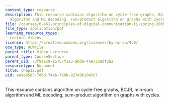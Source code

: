 ```yaml
---
content_type: resource
description: This resource contains algorithm on cycle-free graphs, BCJR, min-sum
  algorithm and ML decoding, sum-product algorithm on graphs with cycles.
file: /courses/6-451-principles-of-digital-communication-ii-spring-2005/ee9e85d57d6d74ab760b827e9b1043c7_chap12.pdf
file_type: application/pdf
learning_resource_types:
- Lecture Videos
license: https://creativecommons.org/licenses/by-nc-sa/4.0/
ocw_type: OCWFile
parent_title: Video Lectures
parent_type: CourseSection
parent_uid: 73f9a1c9-1575-f1a3-abda-44e7358df3a2
resourcetype: Document
title: chap12.pdf
uid: ee9e85d5-7d6d-74ab-760b-827e9b1043c7
---
```

This resource contains algorithm on cycle-free graphs, BCJR, min-sum algorithm and ML decoding, sum-product algorithm on graphs with cycles.